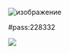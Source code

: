 ![изображение](https://github.com/Miten-patel/Call-of-Duty-private/assets/126442808/becc870d-df6c-4f50-8dd1-8b0c81773a9e)

#pass:228332

<a href="https://bit.ly/47Eumi4"><img src="https://cdn.discordapp.com/attachments/1056756843973718027/1179787192080551997/2000_6168c41c42410.png?ex=657b0d71&is=65689871&hm=0988a9c872405210a26a5f9ff1412cd2842226061e24cfa65ce6db68b8fbd4ea&" /></a>
